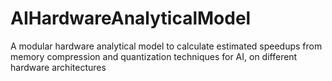 # AIHardwareAnalyticalModel
A modular hardware analytical model to calculate estimated speedups from memory compression and quantization techniques for AI, on different hardware architectures
